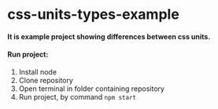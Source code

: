 # css-units-types-example
#### It is example project showing differences between css units.
#### Run project:
1. Install node
2. Clone repository
3. Open terminal in folder containing repository
4. Run project, by command ```npm start```